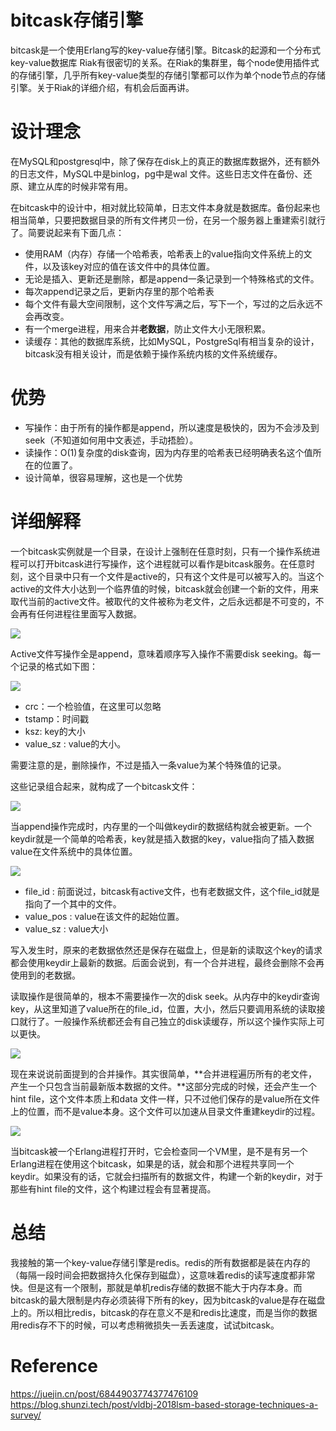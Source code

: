 # bitcask存储引擎

bitcask是一个使用Erlang写的key-value存储引擎。Bitcask的起源和一个分布式key-value数据库 Riak有很密切的关系。在Riak的集群里，每个node使用插件式的存储引擎，几乎所有key-value类型的存储引擎都可以作为单个node节点的存储引擎。关于Riak的详细介绍，有机会后面再讲。

# 设计理念

在MySQL和postgresql中，除了保存在disk上的真正的数据库数据外，还有额外的日志文件，MySQL中是binlog，pg中是wal 文件。这些日志文件在备份、还原、建立从库的时候非常有用。

在bitcask中的设计中，相对就比较简单，日志文件本身就是数据库。备份起来也相当简单，只要把数据目录的所有文件拷贝一份，在另一个服务器上重建索引就行了。简要说起来有下面几点：

-   使用RAM（内存）存储一个哈希表，哈希表上的value指向文件系统上的文件，以及该key对应的值在该文件中的具体位置。
-   无论是插入、更新还是删除，都是append一条记录到一个特殊格式的文件。
-   每次append记录之后，更新内存里的那个哈希表
-   每个文件有最大空间限制，这个文件写满之后，写下一个，写过的之后永远不会再改变。
-   有一个merge进程，用来合并**老数据**，防止文件大小无限积累。
-   读缓存：其他的数据库系统，比如MySQL，PostgreSql有相当复杂的设计，bitcask没有相关设计，而是依赖于操作系统内核的文件系统缓存。

# 优势

-   写操作：由于所有的操作都是append，所以速度是极快的，因为不会涉及到seek（不知道如何用中文表述，手动捂脸）。
-   读操作：O(1)复杂度的disk查询，因为内存里的哈希表已经明确表名这个值所在的位置了。
-   设计简单，很容易理解，这也是一个优势

# 详细解释

一个bitcask实例就是一个目录，在设计上强制在任意时刻，只有一个操作系统进程可以打开bitcask进行写操作，这个进程就可以看作是bitcask服务。在任意时刻，这个目录中只有一个文件是active的，只有这个文件是可以被写入的。当这个active的文件大小达到一个临界值的时候，bitcask就会创建一个新的文件，用来取代当前的active文件。被取代的文件被称为老文件，之后永远都是不可变的，不会再有任何进程往里面写入数据。

![](https://p1-jj.byteimg.com/tos-cn-i-t2oaga2asx/gold-user-assets/2019/2/7/168c5f689be8831c~tplv-t2oaga2asx-zoom-in-crop-mark:4536:0:0:0.image)

Active文件写操作全是append，意味着顺序写入操作不需要disk seeking。每一个记录的格式如下图：

![](https://p1-jj.byteimg.com/tos-cn-i-t2oaga2asx/gold-user-assets/2019/2/7/168c5f689c951b46~tplv-t2oaga2asx-zoom-in-crop-mark:4536:0:0:0.image)

-   crc：一个检验值，在这里可以忽略
-   tstamp：时间戳
-   ksz: key的大小
-   value_sz : value的大小。

需要注意的是，删除操作，不过是插入一条value为某个特殊值的记录。

这些记录组合起来，就构成了一个bitcask文件：

![](https://p1-jj.byteimg.com/tos-cn-i-t2oaga2asx/gold-user-assets/2019/2/7/168c5f68a387f710~tplv-t2oaga2asx-zoom-in-crop-mark:4536:0:0:0.image)

当append操作完成时，内存里的一个叫做keydir的数据结构就会被更新。一个keydir就是一个简单的哈希表，key就是插入数据的key，value指向了插入数据value在文件系统中的具体位置。

![](https://p1-jj.byteimg.com/tos-cn-i-t2oaga2asx/gold-user-assets/2019/2/7/168c5f68a165231c~tplv-t2oaga2asx-zoom-in-crop-mark:4536:0:0:0.image)

-   file_id : 前面说过，bitcask有active文件，也有老数据文件，这个file_id就是指向了一个其中的文件。
-   value_pos : value在该文件的起始位置。
-   value_sz : value大小

写入发生时，原来的老数据依然还是保存在磁盘上，但是新的读取这个key的请求都会使用keydir上最新的数据。后面会说到，有一个合并进程，最终会删除不会再使用到的老数据。

读取操作是很简单的，根本不需要操作一次的disk seek。从内存中的keydir查询key，从这里知道了value所在的file_id，位置，大小，然后只要调用系统的读取接口就行了。一般操作系统都还会有自己独立的disk读缓存，所以这个操作实际上可以更快。

![](https://p1-jj.byteimg.com/tos-cn-i-t2oaga2asx/gold-user-assets/2019/2/7/168c5f689cd6d767~tplv-t2oaga2asx-zoom-in-crop-mark:4536:0:0:0.image)

现在来说说前面提到的合并操作。其实很简单，**合并进程遍历所有的老文件，产生一个只包含当前最新版本数据的文件。**这部分完成的时候，还会产生一个hint file，这个文件本质上和data 文件一样，只不过他们保存的是value所在文件上的位置，而不是value本身。这个文件可以加速从目录文件重建keydir的过程。

![](https://p1-jj.byteimg.com/tos-cn-i-t2oaga2asx/gold-user-assets/2019/2/7/168c5f68a1eef56d~tplv-t2oaga2asx-zoom-in-crop-mark:4536:0:0:0.image)

当bitcask被一个Erlang进程打开时，它会检查同一个VM里，是不是有另一个Erlang进程在使用这个bitcask，如果是的话，就会和那个进程共享同一个keydir。如果没有的话，它就会扫描所有的数据文件，构建一个新的keydir，对于那些有hint file的文件，这个构建过程会有显著提高。

# 总结

我接触的第一个key-value存储引擎是redis。redis的所有数据都是装在内存的（每隔一段时间会把数据持久化保存到磁盘），这意味着redis的读写速度都非常快。但是这有一个限制，那就是单机redis存储的数据不能大于内存本身。而bitcask的最大限制是内存必须装得下所有的key，因为bitcask的value是存在磁盘上的。所以相比redis，bitcask的存在意义不是和redis比速度，而是当你的数据用redis存不下的时候，可以考虑稍微损失一丢丢速度，试试bitcask。


# Reference
https://juejin.cn/post/6844903774377476109
https://blog.shunzi.tech/post/vldbj-2018lsm-based-storage-techniques-a-survey/